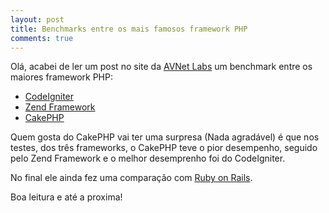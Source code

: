 ```yaml
---
layout: post
title: Benchmarks entre os mais famosos framework PHP
comments: true
---
```


Olá, acabei de ler um post no site da [AVNet Labs](http://www.avnetlabs.com/php/php-framework-comparison-benchmarks) um benchmark entre os maiores framework PHP:

  * [CodeIgniter](http://www.codeigniter.com)
  * [Zend Framework](http://framework.zend.com/)
  * [CakePHP](http://cakephp.org/)

Quem gosta do CakePHP vai ter uma surpresa (Nada agradável) é que nos testes, dos três frameworks, o CakePHP teve o pior desempenho, seguido pelo Zend Framework e o melhor desemprenho foi do CodeIgniter.

No final ele ainda fez uma comparação com [Ruby on Rails](http://www.rubyonrails.org/).

Boa leitura e até a proxima!
